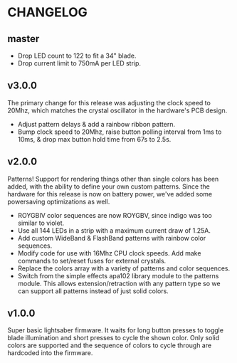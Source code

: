 # CHANGELOG

## master

* Drop LED count to 122 to fit a 34" blade.
* Drop current limit to 750mA per LED strip.


## v3.0.0

The primary change for this release was adjusting the clock speed to 20Mhz,
which matches the crystal oscillator in the hardware's PCB design.

* Adjust pattern delays & add a rainbow ribbon pattern.
* Bump clock speed to 20Mhz, raise button polling interval from 1ms to 10ms, &
  drop max button hold time from 67s to 2.5s.

## v2.0.0

Patterns! Support for rendering things other than single colors has been added,
with the ability to define your own custom patterns. Since the hardware for
this release is now on battery power, we've added some powersaving
optimizations as well.

* ROYGBIV color sequences are now ROYGBV, since indigo was too similar to
  violet.
* Use all 144 LEDs in a strip with a maximum current draw of 1.25A.
* Add custom WideBand & FlashBand patterns with rainbow color sequences.
* Modify code for use with 16Mhz CPU clock speeds. Add make commands to
  set/reset fuses for external crystals.
* Replace the colors array with a variety of patterns and color sequences.
* Switch from the simple effects apa102 library module to the patterns module.
  This allows extension/retraction with any pattern type so we can support all
  patterns instead of just solid colors.

## v1.0.0

Super basic lightsaber firmware. It waits for long button presses to toggle
blade illumination and short presses to cycle the shown color. Only solid
colors are supported and the sequence of colors to cycle through are hardcoded
into the firmware.
